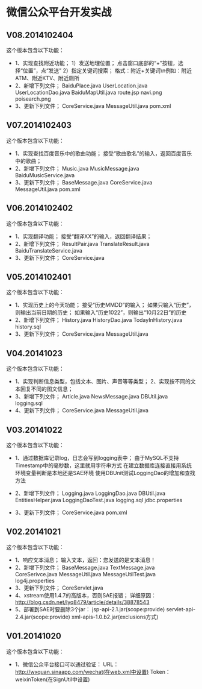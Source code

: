 微信公众平台开发实战
================

V08.2014102404
----------------
这个版本包含以下功能：
*   1、实现查找附近功能；
		1）发送地理位置；
		点击窗口底部的“+”按钮，选择“位置”，点“发送”
		2）指定关键词搜索；
		格式：附近+关键词\n例如：附近ATM、附近KTV、附近厕所
*   2、新增下列文件；
		BaiduPlace.java
		UserLocation.java
		UserLocationDao.java
		BaiduMapUtil.java
		route.jsp
		navi.png
		poisearch.png
*   3、更新下列文件；
		CoreService.java
		MessageUtil.java
		pom.xml

V07.2014102403
----------------
这个版本包含以下功能：
*   1、实现查找百度音乐中的歌曲功能；
		接受“歌曲歌名”的输入，返回百度音乐中的歌曲；
*   2、新增下列文件；
		Music.java
		MusicMessage.java
		BaiduMusicService.java
*   3、更新下列文件；
		BaseMessage.java
		CoreService.java
		MessageUtil.java
		pom.xml

V06.2014102402
----------------
这个版本包含以下功能：
*   1、实现翻译功能；
		接受“翻译XX”的输入，返回翻译结果；
*   2、新增下列文件；
		ResultPair.java
		TranslateResult.java
		BaiduTranslateService.java
*   3、更新下列文件；
		CoreService.java

V05.2014102401
----------------
这个版本包含以下功能：
*   1、实现历史上的今天功能；
		接受“历史MMDD”的输入；
		如果只输入“历史”，则输出当前日期的历史；
		如果输入“历史1022”，则输出“10月22日”的历史
*   2、新增下列文件；
		History.java
		HistoryDao.java
		TodayInHistory.java
		history.sql
*   3、更新下列文件；
		CoreService.java
		MessageUtil.java

V04.20141023
----------------
这个版本包含以下功能：
*   1、实现判断信息类型，包括文本、图片、声音等等类型；
	2、实现按不同的文本回复不同的图文信息；
*   3、新增下列文件；
		Article.java
		NewsMessage.java
		DBUtil.java
		logging.sql
*   4、更新下列文件；
		CoreService.java
		MessageUtil.java

V03.20141022
----------------
这个版本包含以下功能：
*   1、通过数据库记录log，日志会写到logging表中；
		由于MySQL不支持Timestamp中的毫秒数，这里就用字符串方式
		在建立数据库连接直接用系统环境变量判断是本地还是SAE环境
		使用DBUnit测试LoggingDao的增加和查找方法
*   2、新增下列文件；
		Logging.java
		LoggingDao.java
		DBUtil.java
		EntitiesHelper.java
		LoggingDaoTest.java
		logging.sql
		jdbc.properties
		
*   3、更新下列文件；
		CoreService.java
		pom.xml

V02.20141021
----------------
这个版本包含以下功能：
*   1、响应文本消息；
	输入文本，返回：您发送的是文本消息！
*   2、新增下列文件；
		BaseMessage.java
		TextMessage.java
		CoreSerivce.java
		MessageUtil.java
		MessageUtilTest.java
		log4j.properties
*   3、更新下列文件；
		CoreServlet.java
*   4、xstream使用1.4.7的高版本，否则SAE报错；
	详细原因：http://blog.csdn.net/lyq8479/article/details/38878543
*   5、部署到SAE时要删除3个jar：
	jsp-api-2.1.jar(scope:provide)
	servlet-api-2.4.jar(scope:provide)
	xml-apis-1.0.b2.jar(exclusions方式)

V01.20141020
---------------
这个版本包含以下功能：
*   1、微信公众平台接口可以通过验证：
	URL：http://wxquan.sinaapp.com/wechat(在web.xml中设置)
	Token：weixinToken(在SignUtil中设置)